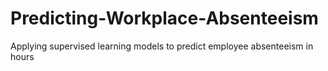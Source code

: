 # Predicting-Workplace-Absenteeism
Applying supervised learning models to predict employee absenteeism in hours


